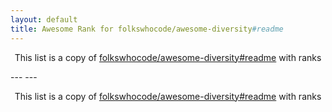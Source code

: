 ```yaml
---
layout: default
title: Awesome Rank for folkswhocode/awesome-diversity#readme
---
```


<p align="center">
	This list is a copy of <a href="https://github.com/folkswhocode/awesome-diversity#readme">folkswhocode/awesome-diversity#readme</a> with ranks
</p>
---
---
<p align="center">
	This list is a copy of <a href="https://github.com/folkswhocode/awesome-diversity#readme">folkswhocode/awesome-diversity#readme</a> with ranks
</p>
